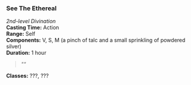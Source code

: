 ### See The Ethereal  
*2nd-level Divination*  
**Casting Time:** Action  
**Range:** Self  
**Components:** V, S, M (a pinch of talc and a small sprinkling of powdered silver)  
**Duration:** 1 hour  

> *""*

**Classes:** ???, ???